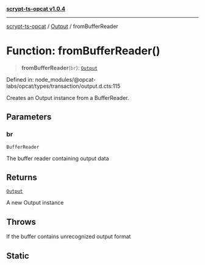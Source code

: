 [**scrypt-ts-opcat v1.0.4**](../../../README.md)

***

[scrypt-ts-opcat](../../../README.md) / [Output](../README.md) / fromBufferReader

# Function: fromBufferReader()

> **fromBufferReader**(`br`): [`Output`](../../../classes/Output.md)

Defined in: node\_modules/@opcat-labs/opcat/types/transaction/output.d.cts:115

Creates an Output instance from a BufferReader.

## Parameters

### br

`BufferReader`

The buffer reader containing output data

## Returns

[`Output`](../../../classes/Output.md)

A new Output instance

## Throws

If the buffer contains unrecognized output format

## Static
